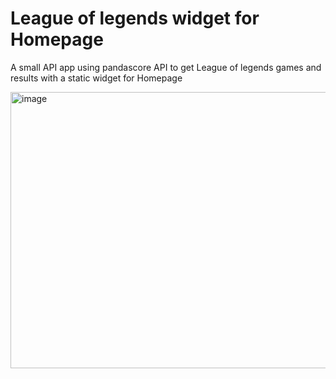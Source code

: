 # League of legends widget for Homepage
A small API app using pandascore API to get League of legends games and results with a static widget for Homepage


<img width="729" height="442" alt="image" src="https://github.com/user-attachments/assets/c9dd886f-128d-450f-aadf-60c4d2156425" />
